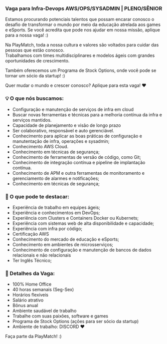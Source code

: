 ### Vaga para Infra-Devops AWS/OPS/SYSADMIN | PLENO/SÊNIOR
 
Estamos procurando potenciais talentos que possam encarar conosco o desafio de transformar o mundo por meio da educação atrelada aos games e eSports. 
Se você acredita que pode nos ajudar em nossa missão, aplique para a nossa vaga! :)
 
Na PlayMatch, toda a nossa cultura e valores são voltados para cuidar das pessoas que estão conosco.  
Trabalhamos com times multidisciplinares e modelos ágeis com grandes oportunidades de crescimento.
 
Também oferecemos um Programa de Stock Options, onde você pode se tornar um sócio da startup! :)
 
Quer mudar o mundo e crescer conosco? Aplique para esta vaga! ♥
 
### 💡 O que nós buscamos:
 
- Configuração e manutenção de serviços de infra em cloud
- Buscar novas ferramentas e técnicas para a melhoria contínua da infra e serviços mantidos.
- Capacidade de planejamento e visão de longo prazo
- Ser colaborativo, responsável e auto gerenciável.  
- Conhecimento para aplicar as boas práticas de configuração e manutentação de infra, operações e sysadmin;
- Conhecimento AWS Cloud.
- Conhecimento em técnicas de segurança;
- Conhecimento de ferramentas de versão de código, como Git;
- Conhecimento de integração contínua e pipeline de implantação contínua.
- Conhecimento de APM e outra ferramentas de monitoramento e gerenciamento de alarmes e notificações;
- Conhecimento em técnicas de segurança;
 
### 🔎 O que pode te destacar:
- Experiência de trabalho em equipes ágeis;
- Experiência e conhecimentos em DevOps;
- Experiência com Clusters e Containers Docker ou Kubernets;
- Experiência com sistemas web de alta disponibilidade e capacidade;
- Experiência com infra por código;
- Certificação AWS
- Conhecimento do mercado de educação e eSports;
- Conhecimento em ambientes de microsserviços; 
- Conhecimento de configuração e manutenção de bancos de dados relacionais e não relacionais
- Ter Inglês Técnico;
 
### 🚀 Detalhes da Vaga:
- 100% Home Office
- 40 horas semanais (Seg-Sex) 
- Horários flexíveis
- Salário atrativo
- Bônus anual
- Ambiente saudável de trabalho
- Trabalhe com suas paixões, software e games
- Programa de Stock Options (ações para ser sócio da startup)
- Ambiente de trabalho: DISCORD ♥
 
Faça parte da PlayMatch! :)

